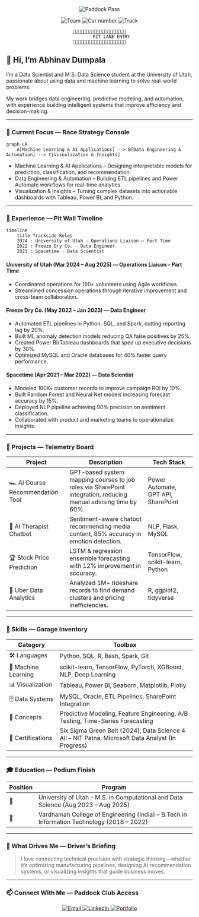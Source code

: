 <p align="center">
  <img src="https://img.shields.io/badge/Paddock%20Pass-Abhinav%20Dumpala-ff1e00?style=for-the-badge&logo=formula1&logoColor=white" alt="Paddock Pass" />
</p>
<p align="center">
  <img src="https://img.shields.io/badge/Team-Data%20Science%20%E2%8B%86%20Automation%20%E2%8B%86%20AI-0b0d17?style=for-the-badge&logo=astonmartinf1&logoColor=white" alt="Team" />
  <img src="https://img.shields.io/badge/Car%20No.-23-ffd700?style=for-the-badge" alt="Car number" />
  <img src="https://img.shields.io/badge/Track-Salt%20Lake%20City%2C%20Utah-005eb8?style=for-the-badge&logo=pinboard&logoColor=white" alt="Track" />
</p>

<div align="center">

```
🏁🏁🏁🏁🏁🏁🏁🏁🏁🏁🏁🏁🏁🏁🏁🏁🏁🏁🏁🏁
         PIT LANE ENTRY
🏁🏁🏁🏁🏁🏁🏁🏁🏁🏁🏁🏁🏁🏁🏁🏁🏁🏁🏁🏁
```

</div>

## 👋 Hi, I’m Abhinav Dumpala

I’m a Data Scientist and M.S. Data Science student at the University of Utah, passionate about using data and machine learning to solve real-world problems.

My work bridges data engineering, predictive modeling, and automation, with experience building intelligent systems that improve efficiency and decision-making.

---

### 🔬 Current Focus — Race Strategy Console

```mermaid
graph LR
    A[Machine Learning & AI Applications] --> B[Data Engineering & Automation] --> C[Visualization & Insights]
```

- Machine Learning & AI Applications – Designing interpretable models for prediction, classification, and recommendation.
- Data Engineering & Automation – Building ETL pipelines and Power Automate workflows for real-time analytics.
- Visualization & Insights – Turning complex datasets into actionable dashboards with Tableau, Power BI, and Python.

---

### 💼 Experience — Pit Wall Timeline

```mermaid
timeline
    title Trackside Roles
    2024 : University of Utah · Operations Liaison – Part Time
    2022 : Freeze Dry Co. · Data Engineer
    2021 : Spacetime · Data Scientist
```

#### University of Utah (Mar 2024 – Aug 2025) — Operations Liaison – Part Time
- Coordinated operations for 160+ volunteers using Agile workflows.
- Streamlined concession operations through iterative improvement and cross-team collaboration.

#### Freeze Dry Co. (May 2022 – Jan 2023) — Data Engineer
- Automated ETL pipelines in Python, SQL, and Spark, cutting reporting lag by 20%.
- Built ML anomaly detection models reducing QA false positives by 25%.
- Created Power BI/Tableau dashboards that sped up executive decisions by 30%.
- Optimized MySQL and Oracle databases for 40% faster query performance.

#### Spacetime (Apr 2021 – Mar 2022) — Data Scientist
- Modeled 100K+ customer records to improve campaign ROI by 10%.
- Built Random Forest and Neural Net models increasing forecast accuracy by 15%.
- Deployed NLP pipeline achieving 90% precision on sentiment classification.
- Collaborated with product and marketing teams to operationalize insights.

---

### 🧠 Projects — Telemetry Board

| Project | Description | Tech Stack |
| --- | --- | --- |
| 🏎️ AI Course Recommendation Tool | GPT-based system mapping courses to job roles via SharePoint integration, reducing manual advising time by 60%. | Power Automate, GPT API, SharePoint |
| 🏁 AI Therapist Chatbot | Sentiment-aware chatbot recommending media content, 85% accuracy in emotion detection. | NLP, Flask, MySQL |
| 🏆 Stock Price Prediction | LSTM & regression ensemble forecasting with 12% improvement in accuracy. | TensorFlow, scikit-learn, Python |
| 🚦 Uber Data Analytics | Analyzed 1M+ rideshare records to find demand clusters and pricing inefficiencies. | R, ggplot2, tidyverse |

---

### 🧩 Skills — Garage Inventory

| Category | Toolbox |
| --- | --- |
| 🛠️ Languages | Python, SQL, R, Bash, Spark, Git |
| 🤖 Machine Learning | scikit-learn, TensorFlow, PyTorch, XGBoost, NLP, Deep Learning |
| 📊 Visualization | Tableau, Power BI, Seaborn, Matplotlib, Plotly |
| 🗄️ Data Systems | MySQL, Oracle, ETL Pipelines, SharePoint Integration |
| 🧪 Concepts | Predictive Modeling, Feature Engineering, A/B Testing, Time-Series Forecasting |
| 🏅 Certifications | Six Sigma Green Belt (2024), Data Science 4 All – NIT Patna, Microsoft Data Analyst (In Progress) |

---

### 🎓 Education — Podium Finish

| Position | Program |
| --- | --- |
| 🥇 | University of Utah – M.S. in Computational and Data Science (Aug 2023 – Aug 2025) |
| 🥈 | Vardhaman College of Engineering (India) – B.Tech in Information Technology (2018 – 2022) |

---

### 🌱 What Drives Me — Driver’s Briefing

> I love connecting technical precision with strategic thinking—whether it’s optimizing manufacturing pipelines, designing AI recommendation systems, or visualizing insights that guide business moves.

---

### 📫 Connect With Me — Paddock Club Access

<p align="center">
  <a href="mailto:abhinavvv.d@gmail.com">
    <img src="https://img.shields.io/badge/Email-abhinavvv.d%40gmail.com-ff1e00?style=for-the-badge&logo=minutemailer&logoColor=white" alt="Email" />
  </a>
  <a href="https://linkedin.com/in/abhinavdumpala">
    <img src="https://img.shields.io/badge/LinkedIn-abhinavdumpala-0a66c2?style=for-the-badge&logo=linkedin&logoColor=white" alt="LinkedIn" />
  </a>
  <a href="https://github.com/abhinavdumpala">
    <img src="https://img.shields.io/badge/Portfolio%20(coming%20soon)-github.com%2Fabhinavdumpala-333333?style=for-the-badge&logo=github&logoColor=white" alt="Portfolio" />
  </a>
</p>
